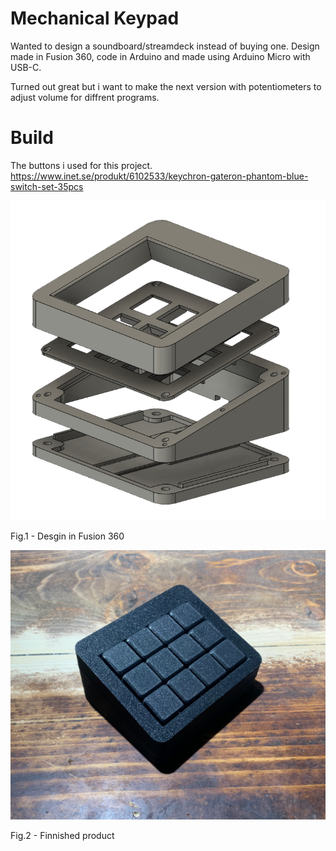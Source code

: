 # Mechanical Keypad


Wanted to design a soundboard/streamdeck instead of buying one. Design made in Fusion 360, code in Arduino and made using Arduino Micro with USB-C.

Turned out great but i want to make the next version with potentiometers to adjust volume for diffrent programs.


# Build

The buttons i used for this project.
https://www.inet.se/produkt/6102533/keychron-gateron-phantom-blue-switch-set-35pcs


![alt text](https://github.com/onderest/Mechanical-keypad/blob/main/Fig1.png?raw=true)

Fig.1 - Desgin in Fusion 360



![alt text](https://github.com/onderest/Mechanical-keypad/blob/main/Fig2.png?raw=true)

Fig.2 - Finnished product


